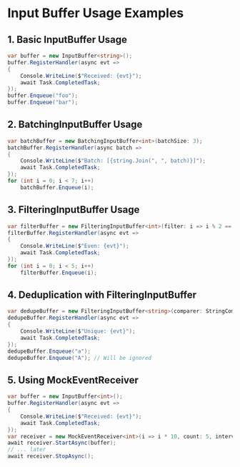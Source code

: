 # Input Buffer Usage Examples

## 1. Basic InputBuffer Usage
```csharp
var buffer = new InputBuffer<string>();
buffer.RegisterHandler(async evt =>
{
    Console.WriteLine($"Received: {evt}");
    await Task.CompletedTask;
});
buffer.Enqueue("foo");
buffer.Enqueue("bar");
```

## 2. BatchingInputBuffer Usage
```csharp
var batchBuffer = new BatchingInputBuffer<int>(batchSize: 3);
batchBuffer.RegisterHandler(async batch =>
{
    Console.WriteLine($"Batch: [{string.Join(", ", batch)}]");
    await Task.CompletedTask;
});
for (int i = 0; i < 7; i++)
    batchBuffer.Enqueue(i);
```

## 3. FilteringInputBuffer Usage
```csharp
var filterBuffer = new FilteringInputBuffer<int>(filter: i => i % 2 == 0);
filterBuffer.RegisterHandler(async evt =>
{
    Console.WriteLine($"Even: {evt}");
    await Task.CompletedTask;
});
for (int i = 0; i < 5; i++)
    filterBuffer.Enqueue(i);
```

## 4. Deduplication with FilteringInputBuffer
```csharp
var dedupeBuffer = new FilteringInputBuffer<string>(comparer: StringComparer.OrdinalIgnoreCase);
dedupeBuffer.RegisterHandler(async evt =>
{
    Console.WriteLine($"Unique: {evt}");
    await Task.CompletedTask;
});
dedupeBuffer.Enqueue("a");
dedupeBuffer.Enqueue("A"); // Will be ignored
```

## 5. Using MockEventReceiver
```csharp
var buffer = new InputBuffer<int>();
buffer.RegisterHandler(async evt =>
{
    Console.WriteLine($"Received: {evt}");
    await Task.CompletedTask;
});
var receiver = new MockEventReceiver<int>(i => i * 10, count: 5, interval: TimeSpan.FromMilliseconds(100));
await receiver.StartAsync(buffer);
// ... later
await receiver.StopAsync();
```
